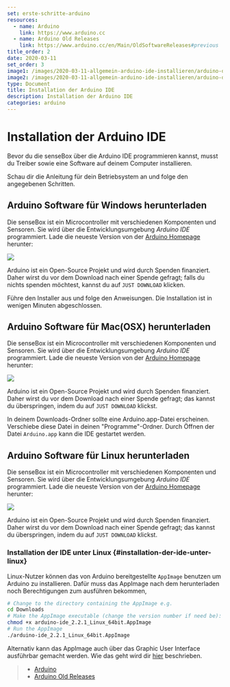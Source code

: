 ```yaml
---
set: erste-schritte-arduino
resources:
  - name: Arduino
    link: https://www.arduino.cc
  - name: Arduino Old Releases
    link: https://www.arduino.cc/en/Main/OldSoftwareReleases#previous
title_order: 2
date: 2020-03-11
set_order: 3
image1: /images/2020-03-11-allgemein-arduino-ide-installieren/arduino-download.png
image2: /images/2020-03-11-allgemein-arduino-ide-installieren/arduino-donate.png
type: Document
title: Installation der Arduino IDE
description: Installation der Arduino IDE
categories: arduino
---
```


# Installation der Arduino IDE

Bevor du die senseBox über die Arduino IDE programmieren kannst, musst du Treiber sowie eine Software auf deinem Computer installieren.

Schau dir die Anleitung für dein Betriebsystem an und folge den angegebenen Schritten.

## Arduino Software für Windows herunterladen

Die senseBox ist ein Microcontroller mit verschiedenen Komponenten und Sensoren. Sie wird über die Entwicklungsumgebung _Arduino IDE_ programmiert. Lade die neueste Version von der [Arduino Homepage](https://www.arduino.cc/en/software) herunter:

![](/img/arduino-bilder/instalation/arduino-download.png)

Arduino ist ein Open-Source Projekt und wird durch Spenden finanziert. Daher wirst du vor dem Download nach einer Spende gefragt; falls du nichts spenden möchtest, kannst du auf `JUST DOWNLOAD` klicken.

Führe den Installer aus und folge den Anweisungen. Die Installation ist in wenigen Minuten abgeschlossen.

## Arduino Software für Mac(OSX) herunterladen

Die senseBox ist ein Microcontroller mit verschiedenen Komponenten und Sensoren. Sie wird über die Entwicklungsumgebung _Arduino IDE_ programmiert. Lade die neueste Version von der [Arduino Homepage](https://www.arduino.cc/en/software) herunter:

![](/img/arduino-bilder/instalation/arduino-download.png)

Arduino ist ein Open-Source Projekt und wird durch Spenden finanziert. Daher wirst du vor dem Download nach einer Spende gefragt; das kannst du überspringen, indem du auf `JUST DOWNLOAD` klickst.

In deinem Downloads-Ordner sollte eine Arduino.app-Datei erscheinen. Verschiebe diese Datei in deinen "Programme"-Ordner. Durch Öffnen der Datei `Arduino.app` kann die IDE gestartet werden.

## Arduino Software für Linux herunterladen

Die senseBox ist ein Microcontroller mit verschiedenen Komponenten und Sensoren. Sie wird über die Entwicklungsumgebung _Arduino IDE_ programmiert. Lade die neueste Version von der [Arduino Homepage](https://www.arduino.cc/en/software) herunter:

![](/img/arduino-bilder/instalation/arduino-download.png)

Arduino ist ein Open-Source Projekt und wird durch Spenden finanziert. Daher wirst du vor dem Download nach einer Spende gefragt; das kannst du überspringen, indem du auf `JUST DOWNLOAD` klickst.

### Installation der IDE unter Linux {#installation-der-ide-unter-linux}

Linux-Nutzer können das von Arduino bereitgestellte `AppImage` benutzen um Arduino zu installieren. Dafür muss das AppImage nach dem herunterladen noch Berechtigungen zum ausführen bekommen,

```sh
# Change to the directory containing the AppImage e.g.
cd Downloads
# Make the AppImage executable (change the version number if need be):
chmod +x arduino-ide_2.2.1_Linux_64bit.AppImage
# Run the AppImage
./arduino-ide_2.2.1_Linux_64bit.AppImage
```

Alternativ kann das AppImage auch über das Graphic User Interface ausführbar gemacht werden. Wie das geht wird dir [hier](https://docs.appimage.org/introduction/quickstart.html) beschrieben.

> - [Arduino](https://www.arduino.cc/)
> - [Arduino Old Releases](https://www.arduino.cc/en/software/OldSoftwareReleases#previous)
